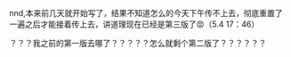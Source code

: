 nnd,本来前几天就开始写了，结果不知道怎么的今天下午传不上去，彻底重置了一遍之后才能接着传上去，讲道理现在已经是第三版了😡（5.4 17：46）

？？？我之前的第一版去哪了？？？？？怎么就剩个第二版了？？？？？？

